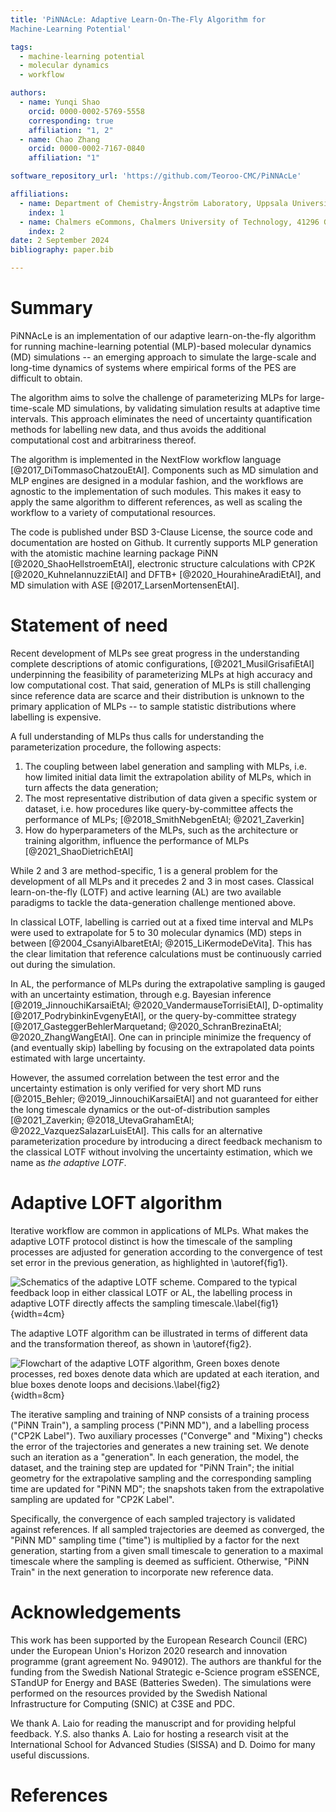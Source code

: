 ```yaml
---
title: 'PiNNAcLe: Adaptive Learn-On-The-Fly Algorithm for
Machine-Learning Potential'

tags:
  - machine-learning potential
  - molecular dynamics
  - workflow

authors:
  - name: Yunqi Shao
    orcid: 0000-0002-5769-5558
    corresponding: true
    affiliation: "1, 2"
  - name: Chao Zhang
    orcid: 0000-0002-7167-0840
    affiliation: "1"

software_repository_url: 'https://github.com/Teoroo-CMC/PiNNAcLe'

affiliations:
  - name: Department of Chemistry-Ångström Laboratory, Uppsala University, Lägerhyddsvägen 1, BOX 538, 75121 Uppsala, Sweden
    index: 1
  - name: Chalmers eCommons, Chalmers University of Technology, 41296 Gothenburg , Sweden
    index: 2
date: 2 September 2024
bibliography: paper.bib

---
```


# Summary

PiNNAcLe is an implementation of our adaptive learn-on-the-fly
algorithm for running machine-learning potential (MLP)-based molecular
dynamics (MD) simulations -- an emerging approach to simulate the
large-scale and long-time dynamics of systems where empirical forms of
the PES are difficult to obtain.

The algorithm aims to solve the challenge of parameterizing MLPs for
large-time-scale MD simulations, by validating simulation results at
adaptive time intervals. This approach eliminates the need of
uncertainty quantification methods for labelling new data, and thus
avoids the additional computational cost and arbitrariness thereof.

The algorithm is implemented in the NextFlow workflow language
[@2017_DiTommasoChatzouEtAl]. Components such as MD simulation and MLP
engines are designed in a modular fashion, and the workflows are
agnostic to the implementation of such modules. This makes it easy to
apply the same algorithm to different references, as well as scaling
the workflow to a variety of computational resources.

The code is published under BSD 3-Clause License, the source code and
documentation are hosted on Github. It currently supports MLP
generation with the atomistic machine learning package PiNN
[@2020_ShaoHellstroemEtAl], electronic structure calculations with
CP2K [@2020_KuhneIannuzziEtAl] and DFTB+ [@2020_HourahineAradiEtAl],
and MD simulation with ASE [@2017_LarsenMortensenEtAl].

# Statement of need

Recent development of MLPs see great progress in the understanding
complete descriptions of atomic configurations,
[@2021_MusilGrisafiEtAl] underpinning the feasibility of
parameterizing MLPs at high accuracy and low computational cost.  That
said, generation of MLPs is still challenging since reference data are
scarce and their distribution is unknown to the primary application of
MLPs -- to sample statistic distributions where labelling is
expensive.

A full understanding of MLPs thus calls for understanding the
parameterization procedure, the following aspects:

1. The coupling between label generation and sampling with MLPs,
   i.e. how limited initial data limit the extrapolation ability of
   MLPs, which in turn affects the data generation;
2. The most representative distribution of data given a specific
   system or dataset, i.e. how procedures like query-by-committee
   affects the performance of MLPs; [@2018_SmithNebgenEtAl;
   @2021_Zaverkin]
3. How do hyperparameters of the MLPs, such as the architecture or
   training algorithm, influence the performance of MLPs
   [@2021_ShaoDietrichEtAl]

While 2 and 3 are method-specific, 1 is a general problem for the
development of all MLPs and it precedes 2 and 3 in most cases.
Classical learn-on-the-fly (LOTF) and active learning (AL) are two
available paradigms to tackle the data-generation challenge mentioned
above.

In classical LOTF, labelling is carried out at a fixed time interval
and MLPs were used to extrapolate for 5 to 30 molecular dynamics (MD)
steps in between [@2004_CsanyiAlbaretEtAl;
@2015_LiKermodeDeVita]. This has the clear limitation that reference
calculations must be continuously carried out during the simulation.

In AL, the performance of MLPs during the extrapolative sampling is
gauged with an uncertainty estimation, through e.g. Bayesian inference
[@2019_JinnouchiKarsaiEtAl; @2020_VandermauseTorrisiEtAl],
D-optimality [@2017_PodrybinkinEvgenyEtAl], or the
query-by-committee strategy [@2017_GasteggerBehlerMarquetand;
@2020_SchranBrezinaEtAl; @2020_ZhangWangEtAl]. One can in principle
minimize the frequency of (and eventually skip) labelling by focusing
on the extrapolated data points estimated with large uncertainty.

However, the assumed correlation between the test error and the
uncertainty estimation is only verified for very short MD runs
[@2015_Behler; @2019_JinnouchiKarsaiEtAl] and not guaranteed for
either the long timescale dynamics or the out-of-distribution samples
[@2021_Zaverkin; @2018_UtevaGrahamEtAl;
@2022_VazquezSalazarLuisEtAl]. This calls for an alternative
parameterization procedure by introducing a direct feedback mechanism
to the classical LOTF without involving the uncertainty estimation,
which we name as *the adaptive LOTF*.

# Adaptive LOFT algorithm

Iterative workflow are common in applications of MLPs. What makes the
adaptive LOTF protocol distinct is how the timescale of the sampling
processes are adjusted for generation according to the convergence of
test set error in the previous generation, as highlighted in
\autoref{fig1}.

![Schematics of the adaptive LOTF scheme. Compared to the typical
  feedback loop in either classical LOTF or AL, the labelling process
  in adaptive LOTF directly affects the sampling
  timescale.\label{fig1}](figs/schematics.png){width=4cm}

The adaptive LOTF algorithm can be illustrated in terms of different
data and the transformation thereof, as shown in \autoref{fig2}.

![Flowchart of the adaptive LOTF algorithm, Green boxes denote
  processes, red boxes denote data which are updated at each
  iteration, and blue boxes denote loops and
  decisions.\label{fig2}](figs/flowchart.png){width=8cm}

The iterative sampling and training of NNP consists of a training
process ("PiNN Train"), a sampling process ("PiNN MD"), and a
labelling process ("CP2K Label"). Two auxiliary processes ("Converge"
and "Mixing") checks the error of the trajectories and generates a new
training set. We denote such an iteration as a "generation". In each
generation, the model, the dataset, and the training step are updated
for "PiNN Train"; the initial geometry for the extrapolative sampling
and the corresponding sampling time are updated for "PiNN MD"; the
snapshots taken from the extrapolative sampling are updated for "CP2K
Label".

Specifically, the convergence of each sampled trajectory is validated
against references. If all sampled trajectories are deemed as
converged, the "PiNN MD" sampling time ("time") is multiplied by a
factor for the next generation, starting from a given small timescale
to generation to a maximal timescale where the sampling is deemed as
sufficient. Otherwise, "PiNN Train" in the next generation to
incorporate new reference data.

# Acknowledgements

This work has been supported by the European Research Council (ERC)
under the European Union's Horizon 2020 research and innovation
programme (grant agreement No. 949012). The authors are thankful for
the funding from the Swedish National Strategic e-Science program
eSSENCE, STandUP for Energy and BASE (Batteries Sweden). The
simulations were performed on the resources provided by the Swedish
National Infrastructure for Computing (SNIC) at C3SE and PDC.

We thank A. Laio for reading the manuscript and for providing helpful
feedback. Y.S. also thanks A. Laio for hosting a research visit at the
International School for Advanced Studies (SISSA) and D. Doimo for
many useful discussions.

# References
